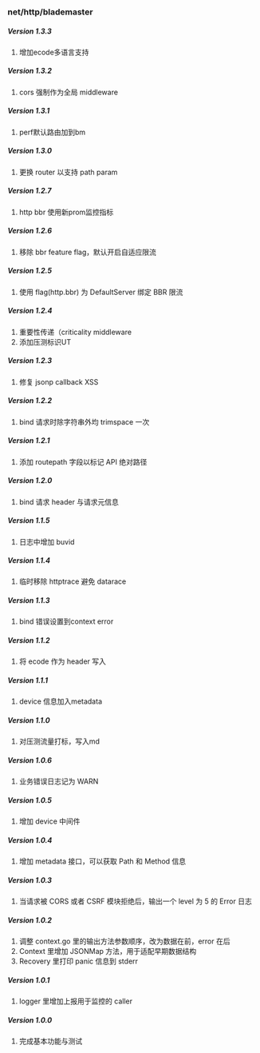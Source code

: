 ### net/http/blademaster

##### Version 1.3.3
1. 增加ecode多语言支持

##### Version 1.3.2
1. cors 强制作为全局 middleware

##### Version 1.3.1
1. perf默认路由加到bm

##### Version 1.3.0
1. 更换 router 以支持 path param

##### Version 1.2.7
1. http bbr 使用新prom监控指标

##### Version 1.2.6
1. 移除 bbr feature flag，默认开启自适应限流 

##### Version 1.2.5
1. 使用 flag(http.bbr) 为 DefaultServer 绑定 BBR 限流

##### Version 1.2.4
1. 重要性传递（criticality middleware
2. 添加压测标识UT

##### Version 1.2.3
1. 修复 jsonp callback XSS

##### Version 1.2.2
1. bind 请求时除字符串外均 trimspace 一次

##### Version 1.2.1
1. 添加 routepath 字段以标记 API 绝对路径

##### Version 1.2.0
1. bind 请求 header 与请求元信息

##### Version 1.1.5
1. 日志中增加 buvid

##### Version 1.1.4
1. 临时移除 httptrace 避免 datarace

##### Version 1.1.3
1. bind 错误设置到context error

##### Version 1.1.2
1. 将 ecode 作为 header 写入

##### Version 1.1.1
1. device 信息加入metadata

##### Version 1.1.0

1. 对压测流量打标，写入md

##### Version 1.0.6

1. 业务错误日志记为 WARN

##### Version 1.0.5

1. 增加 device 中间件

##### Version 1.0.4

1. 增加 metadata 接口，可以获取 Path 和 Method 信息

##### Version 1.0.3

1. 当请求被 CORS 或者 CSRF 模块拒绝后，输出一个 level 为 5 的 Error 日志

##### Version 1.0.2

1. 调整 context.go 里的输出方法参数顺序，改为数据在前，error 在后
2. Context 里增加 JSONMap 方法，用于适配早期数据结构
3. Recovery 里打印 panic 信息到 stderr

##### Version 1.0.1

1. logger 里增加上报用于监控的 caller

##### Version 1.0.0

1. 完成基本功能与测试


